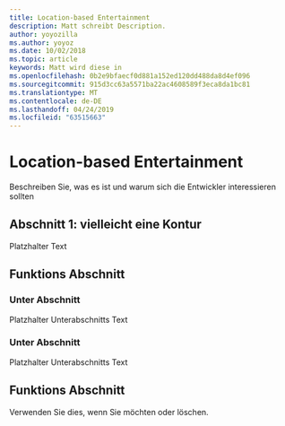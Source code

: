 ```yaml
---
title: Location-based Entertainment
description: Matt schreibt Description.
author: yoyozilla
ms.author: yoyoz
ms.date: 10/02/2018
ms.topic: article
keywords: Matt wird diese in
ms.openlocfilehash: 0b2e9bfaecf0d881a152ed120dd488da8d4ef096
ms.sourcegitcommit: 915d3cc63a5571ba22ac4608589f3eca8da1bc81
ms.translationtype: MT
ms.contentlocale: de-DE
ms.lasthandoff: 04/24/2019
ms.locfileid: "63515663"
---
```

# <a name="location-based-entertainment"></a>Location-based Entertainment

Beschreiben Sie, was es ist und warum sich die Entwickler interessieren sollten

## <a name="section-one---maybe-an-outline"></a>Abschnitt 1: vielleicht eine Kontur

Platzhalter Text

## <a name="feature-section"></a>Funktions Abschnitt

### <a name="sub-section"></a>Unter Abschnitt

Platzhalter Unterabschnitts Text

### <a name="sub-section"></a>Unter Abschnitt

Platzhalter Unterabschnitts Text

## <a name="feature-section"></a>Funktions Abschnitt

Verwenden Sie dies, wenn Sie möchten oder löschen.
